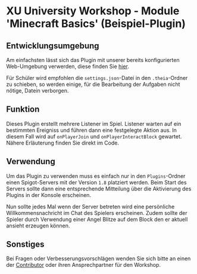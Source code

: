# XU University Workshop - Module 'Minecraft Basics' (Beispiel-Plugin)


## Entwicklungsumgebung

Am einfachsten lässt sich das Plugin mit unserer bereits konfigurierten Web-Umgebung verwerden, diese finden Sie [hier](https://che.openshift.io/f?url=https://raw.githubusercontent.com/XU-Exponential-University/Workshop_WebIDE_Presets/master/java_spigot_BasicListeners/devfile.yaml).

Für Schüler wird empfohlen die `settings.json`-Datei in den `.theia`-Ordner zu schieben, so werden einige, für die Bearbeitung der Aufgaben nicht nötige, Datein verborgen.

## Funktion

Dieses Plugin erstellt mehrere Listener im Spiel. Listener warten auf ein bestimmten Ereigniss und führen dann eine festgelegte Aktion aus. In diesem Fall wird auf `onPlayerJoin` und `onPlayerInteractBlock` gewartet. Nähere Erläuterung finden Sie direkt im Code.

## Verwendung

Um das Plugin zu verwenden muss es einfach nur in den `Plugins`-Ordner einen Spigot-Servers mit der Version `1.8` platziert werden. Beim Start des Servers sollte dann eine entsprechende Mitteilung über die Aktivierung des Plugins in der Konsole erscheinen.

Nun sollte jedes Mal wenn der Server betreten wird eine persönliche Willkommensnachricht im Chat des Spielers erscheinen. Zudem sollte der Spieler durch Verwendung einer Angel Blitze auf dem Block den er aktuell ansieht erzeugen können.

## Sonstiges

Bei Fragen oder Verbesserungsvorschlägen wenden Sie sich bitte an einen der [Contributor](https://github.com/XU-Exponential-University/WorkshopExample_MinecraftBasicListeners/graphs/contributors) oder ihren Ansprechpartner für den Workshop.
